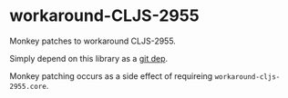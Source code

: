# workaround-CLJS-2955

Monkey patches to workaround CLJS-2955.

Simply depend on this library as a [git dep](https://clojure.org/news/2018/01/05/git-deps). 

Monkey patching occurs as a side effect of requireing `workaround-cljs-2955.core`.

